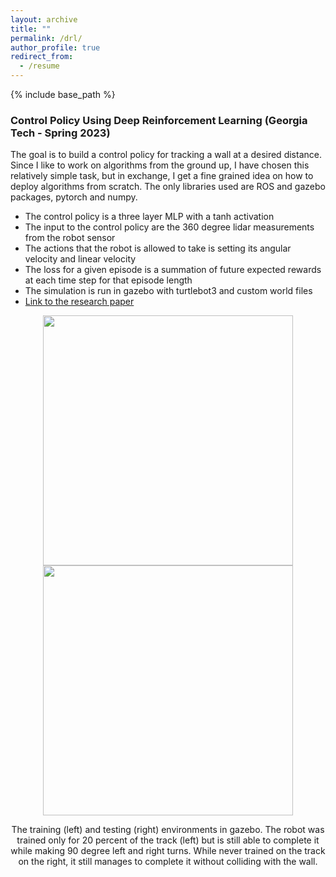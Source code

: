```yaml
---
layout: archive
title: ""
permalink: /drl/
author_profile: true
redirect_from:
  - /resume
---
```


{% include base_path %}
### Control Policy Using Deep Reinforcement Learning (Georgia Tech - Spring 2023)
The goal is to build a control policy for tracking a wall at a desired distance. Since I like to work on algorithms from the ground up, I have chosen this relatively simple task, but in exchange, I get a fine grained idea on how to deploy algorithms from scratch. The only libraries used are ROS and gazebo packages, pytorch and numpy.

- The control policy is a three layer MLP with a tanh activation
- The input to the control policy are the 360 degree lidar measurements from the robot sensor
- The actions that the robot is allowed to take is setting its angular velocity and linear velocity
- The loss for a given episode is a summation of future expected rewards at each time step for that episode length
- The simulation is run in gazebo with turtlebot3 and custom world files
- [Link to the research paper](http://m-a-c-e.github.io/website/files/capston_research_paper.pdf)

<p align="middle">
  <img src="http://m-a-c-e.github.io/website/files/right_turns.gif" width="400" />
  <img src="http://m-a-c-e.github.io/website/files/left_turns.gif" width="400" />
  <figcaption align="middle"> The training (left) and testing (right) environments in gazebo. The robot was trained only for 20 percent of the track (left) but is still able to complete it while making 90 degree left and right turns. While never trained on the track on the right, it still manages to complete it without colliding with the wall.</figcaption>
</p>
